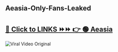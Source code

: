 
 ## Aeasia-Only-Fans-Leaked

# <h2><a href="https://clipsfans.com/Aeasia&ref=git">🔗 Click to LINKS ⏩⏩ 👉 🟢 Aeasia </a></h2>

<a href="https://clipsfans.com/Aeasia&ref=git" rel="nofollow" data-target="animated-image.originalLink"><img src="https://i.ibb.co.com/xMMVF88/686577567.gif" alt="Viral Video Original" style="max-width: 100%; display: inline-block;" data-target="animated-image.originalImage"></a>
